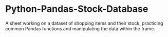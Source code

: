 # Python-Pandas-Stock-Database
A sheet working on a dataset of shopping items and their stock, practicing common Pandas functions and manipulating the data within the frame.
